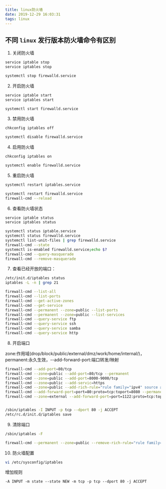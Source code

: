 ```yaml
---
title: linux防火墙
date: 2019-12-29 16:03:31
tags: linux
---
```


## 不同 `linux` 发行版本防火墙命令有区别

1. 关闭防火墙

```sh
service iptable stop
service iptables stop

systemctl stop firewalld.service
```

2. 开启防火墙

```sh
service iptable start
service iptables start

systemctl start firewalld.service
```
<!-- more -->

3. 禁用防火墙

```sh
chkconfig iptables off

systemctl disable firewalld.service
```

4. 启用防火墙

```sh
chkconfig iptables on

systemctl enable firewalld.service
```

5. 重启防火墙

```sh
systemctl restart iptables.service

systemctl restart firewalld.service
firewall-cmd --reload
```

6. 查看防火墙状态

```sh
service iptable status
service iptables status

systemctl status iptable.service
systemctl status firewalld.service
systemctl list-unit-files | grep firewalld.service
firewall-cmd --state
systemctl is-enabled firewalld.service;echo $?
firewall-cmd --query-masquerade
firewall-cmd --remove-masquerade
```

7. 查看已经开放的端口：

```sh
/etc/init.d/iptables status
iptables -L -n | grep 21

firewall-cmd --list-all
firewall-cmd --list-ports
firewall-cmd --get-active-zones
firewall-cmd --get-service
firewall-cmd --permanent --zone=public --list-ports
firewall-cmd --permanent --zone=public --list-services
firewall-cmd --query-service ftp
firewall-cmd --query-service ssh
firewall-cmd --query-service samba
firewall-cmd --query-service http
```

8. 开启端口

zone:作用域(drop/block/public/external/dmz/work/home/internal/)，permanent:永久生效，--add-forward-port:端口转发/映射

```sh
firewall-cmd --add-port=80/tcp
firewall-cmd --zone=public --add-port=80/tcp --permanent
firewall-cmd --zone=public --add-port=8000-9000/tcp
firewall-cmd --zone=public --add-servic=https
firewall-cmd --zone=public --add-rich-rule="rule family="ipv4" source address="192.168.0.4/24" service name="http" accept"
firewall-cmd --add-forward-port=port=80:proto=tcp:toport=8080 --permanent
firewall-cmd --zone=external --add-forward-port=port=1122:proto=tcp:toport=22:toaddr=192.168.1.3 --permanent


/sbin/iptables -I INPUT -p tcp --dport 80 -j ACCEPT
/etc/rc.d/init.d/iptables save
```

9. 清除端口

```sh
/sbin/iptables -F

firewall-cmd --permanent --zone=public --remove-rich-rule="rule family="ipv4" source address="192.168.0.4/24" service name="http" accept"
```

10. 防火墙配置

```sh
vi /etc/sysconfig/iptables
```

增加规则

    -A INPUT -m state --state NEW -m tcp -p tcp --dport 80 -j ACCEPT

